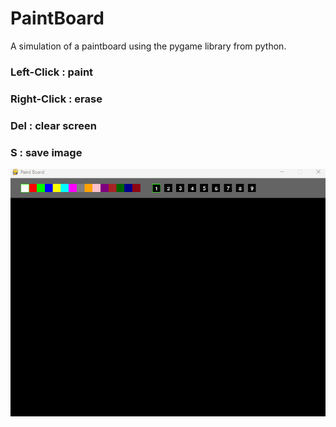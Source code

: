 # PaintBoard

A simulation of a paintboard using the pygame library from python.

### Left-Click : paint
### Right-Click : erase
### Del : clear screen
### S : save image

![Demonstração](Animation.gif)
